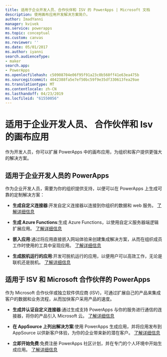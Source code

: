 ```yaml
---
title: 适用于企业开发人员、合作伙伴和 ISV 的 PowerApps | Microsoft 文档
description: 使用画布应用开发解决方案简介。
author: ImadYanni
manager: kvivek
ms.service: powerapps
ms.topic: conceptual
ms.custom: canvas
ms.reviewer: ''
ms.date: 05/01/2017
ms.author: iyanni
search.audienceType:
- maker
search.app:
- PowerApps
ms.openlocfilehash: c50908704e06f95f91a23c0b560ff41e63ea475b
ms.sourcegitcommit: 4042388fa5e7ef50bc59f9e35df330613fea29ae
ms.translationtype: MT
ms.contentlocale: zh-CN
ms.lasthandoff: 04/23/2019
ms.locfileid: "61550056"
---
```

# <a name="canvas-apps-for-enterprise-developers-partners-and-isvs"></a>适用于企业开发人员、 合作伙伴和 Isv 的画布应用

作为开发人员，你可以扩展 PowerApps 中的画布应用，为组织和客户提供更强大的解决方案。

## <a name="powerapps-for-enterprise-developers"></a>适用于企业开发人员的 PowerApps

作为企业开发人员，需要为你的组织提供支持，以便可以在 PowerApps 上生成可靠的定制解决方案：

- **生成自定义连接器**:开发自定义连接器以连接到你组织的数据和 web 服务。 [了解详细信息](https://docs.microsoft.com/connectors/custom-connectors/)

- **生成 Azure Functions**:生成 Azure Functions，以使用自定义服务器端逻辑扩展应用。 [了解详细信息](https://docs.microsoft.com/azure/azure-functions/functions-powerapps-scenario)

- **嵌入应用**:通过将应用直接嵌入网站体验来创建集成解决方案，从而在组织成员工作时使用的工具中呈现应用。 [了解详细信息](embed-apps-dev.md)

- **生成脱机运行的应用**:开发可脱机运行的应用，以便用户可以高效工作，无论是联机还是脱机。 [了解详细信息](offline-apps.md)

## <a name="powerapps-for-isvs-and-microsoft-partners"></a>适用于 ISV 和 Microsoft 合作伙伴的 PowerApps

作为 Microsoft 合作伙伴或独立软件供应商 (ISV)，可通过扩展自己的产品来集成客户的数据和业务流程，从而加快客户采用产品的速度。

- **生成并认证自定义连接器**:通过生成支持 PowerApps 与你的服务进行通信的连接器，将你的产品引入 Microsoft 云。 [了解详细信息](https://docs.microsoft.com/connectors/custom-connectors/submit-certification)

- **在 AppSource 上列出解决方案**:使用 PowerApps 生成应用，并将应用发布到 AppSource 以供新客户体验，为你的企业带来新的潜在客户。 [了解详细信息](dev-appsource-test-drive.md)

- **立即开始免费**:免费注册 PowerApps 社区计划，并在专门的个人环境中开始生成应用。 [了解详细信息](../dev-community-plan.md)
